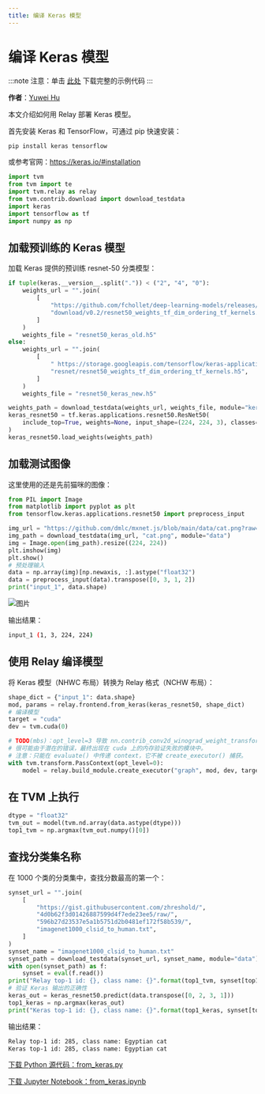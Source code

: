 ```yaml
---
title: 编译 Keras 模型
---
```


# 编译 Keras 模型

:::note
注意：单击 [此处](https://tvm.apache.org/docs/how_to/compile_models/from_keras.html#sphx-glr-download-how-to-compile-models-from-keras-py) 下载完整的示例代码
:::

**作者**：[Yuwei Hu](https://huyuwei.github.io/)

本文介绍如何用 Relay 部署 Keras 模型。

首先安装 Keras 和 TensorFlow，可通过 pip 快速安装：

``` bash
pip install keras tensorflow
```

或参考官网：https://keras.io/#installation

``` python
import tvm
from tvm import te
import tvm.relay as relay
from tvm.contrib.download import download_testdata
import keras
import tensorflow as tf
import numpy as np
```

## 加载预训练的 Keras 模型

加载 Keras 提供的预训练 resnet-50 分类模型：

``` python
if tuple(keras.__version__.split(".")) < ("2", "4", "0"):
    weights_url = "".join(
        [
            "https://github.com/fchollet/deep-learning-models/releases/",
            "download/v0.2/resnet50_weights_tf_dim_ordering_tf_kernels.h5",
        ]
    )
    weights_file = "resnet50_keras_old.h5"
else:
    weights_url = "".join(
        [
            " https://storage.googleapis.com/tensorflow/keras-applications/",
            "resnet/resnet50_weights_tf_dim_ordering_tf_kernels.h5",
        ]
    )
    weights_file = "resnet50_keras_new.h5"

weights_path = download_testdata(weights_url, weights_file, module="keras")
keras_resnet50 = tf.keras.applications.resnet50.ResNet50(
    include_top=True, weights=None, input_shape=(224, 224, 3), classes=1000
)
keras_resnet50.load_weights(weights_path)
```

## 加载测试图像

这里使用的还是先前猫咪的图像：

``` python
from PIL import Image
from matplotlib import pyplot as plt
from tensorflow.keras.applications.resnet50 import preprocess_input

img_url = "https://github.com/dmlc/mxnet.js/blob/main/data/cat.png?raw=true"
img_path = download_testdata(img_url, "cat.png", module="data")
img = Image.open(img_path).resize((224, 224))
plt.imshow(img)
plt.show()
# 预处理输入
data = np.array(img)[np.newaxis, :].astype("float32")
data = preprocess_input(data).transpose([0, 3, 1, 2])
print("input_1", data.shape)
```

 ![图片](https://tvm.apache.org/docs/_images/sphx_glr_from_keras_001.png)

输出结果：

``` bash
input_1 (1, 3, 224, 224)
```

## 使用 Relay 编译模型

将 Keras 模型（NHWC 布局）转换为 Relay 格式（NCHW 布局）：

``` python
shape_dict = {"input_1": data.shape}
mod, params = relay.frontend.from_keras(keras_resnet50, shape_dict)
# 编译模型
target = "cuda"
dev = tvm.cuda(0)

# TODO(mbs)：opt_level=3 导致 nn.contrib_conv2d_winograd_weight_transform
# 很可能由于潜在的错误，最终出现在 cuda 上的内存验证失败的模块中。
# 注意：只能在 evaluate() 中传递 context，它不被 create_executor() 捕获。
with tvm.transform.PassContext(opt_level=0):
    model = relay.build_module.create_executor("graph", mod, dev, target, param).evaluate()
```

## 在 TVM 上执行

``` python
dtype = "float32"
tvm_out = model(tvm.nd.array(data.astype(dtype)))
top1_tvm = np.argmax(tvm_out.numpy()[0])
```

## 查找分类集名称

在 1000 个类的分类集中，查找分数最高的第一个：

``` python
synset_url = "".join(
    [
        "https://gist.githubusercontent.com/zhreshold/",
        "4d0b62f3d01426887599d4f7ede23ee5/raw/",
        "596b27d23537e5a1b5751d2b0481ef172f58b539/",
        "imagenet1000_clsid_to_human.txt",
    ]
)
synset_name = "imagenet1000_clsid_to_human.txt"
synset_path = download_testdata(synset_url, synset_name, module="data")
with open(synset_path) as f:
    synset = eval(f.read())
print("Relay top-1 id: {}, class name: {}".format(top1_tvm, synset[top1_tvm]))
# 验证 Keras 输出的正确性
keras_out = keras_resnet50.predict(data.transpose([0, 2, 3, 1]))
top1_keras = np.argmax(keras_out)
print("Keras top-1 id: {}, class name: {}".format(top1_keras, synset[top1_keras]))
```

输出结果：

``` bash
Relay top-1 id: 285, class name: Egyptian cat
Keras top-1 id: 285, class name: Egyptian cat
```

[下载 Python 源代码：from_keras.py](https://tvm.apache.org/docs/_downloads/c23f7654585d9b0fa2129e1765b2a8f2/from_keras.py)

[下载 Jupyter Notebook：from_keras.ipynb](https://tvm.apache.org/docs/_downloads/c82f632d47458e76d2af9821b6778e36/from_keras.ipynb)
